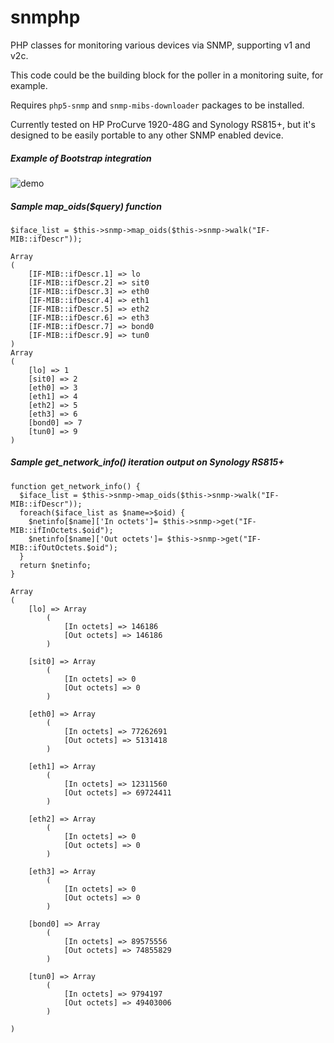 # snmphp

PHP classes for monitoring various devices via SNMP, supporting v1 and v2c.

This code could be the building block for the poller in a monitoring suite, for example.

Requires ```php5-snmp``` and ```snmp-mibs-downloader``` packages to be installed.

Currently tested on HP ProCurve 1920-48G and Synology RS815+, but it's designed to be easily portable to any other SNMP enabled device.

##### Example of Bootstrap integration
![demo](https://i.imgur.com/pzljcUF.png)

##### Sample map_oids($query) function
```
$iface_list = $this->snmp->map_oids($this->snmp->walk("IF-MIB::ifDescr"));

Array
(
    [IF-MIB::ifDescr.1] => lo
    [IF-MIB::ifDescr.2] => sit0
    [IF-MIB::ifDescr.3] => eth0
    [IF-MIB::ifDescr.4] => eth1
    [IF-MIB::ifDescr.5] => eth2
    [IF-MIB::ifDescr.6] => eth3
    [IF-MIB::ifDescr.7] => bond0
    [IF-MIB::ifDescr.9] => tun0
)
Array
(
    [lo] => 1
    [sit0] => 2
    [eth0] => 3
    [eth1] => 4
    [eth2] => 5
    [eth3] => 6
    [bond0] => 7
    [tun0] => 9
)
```

##### Sample get_network_info() iteration output on Synology RS815+
```
function get_network_info() {
  $iface_list = $this->snmp->map_oids($this->snmp->walk("IF-MIB::ifDescr"));
  foreach($iface_list as $name=>$oid) {
    $netinfo[$name]['In octets']= $this->snmp->get("IF-MIB::ifInOctets.$oid");
    $netinfo[$name]['Out octets']= $this->snmp->get("IF-MIB::ifOutOctets.$oid");
  }
  return $netinfo;
}

Array
(
    [lo] => Array
        (
            [In octets] => 146186
            [Out octets] => 146186
        )

    [sit0] => Array
        (
            [In octets] => 0
            [Out octets] => 0
        )

    [eth0] => Array
        (
            [In octets] => 77262691
            [Out octets] => 5131418
        )

    [eth1] => Array
        (
            [In octets] => 12311560
            [Out octets] => 69724411
        )

    [eth2] => Array
        (
            [In octets] => 0
            [Out octets] => 0
        )

    [eth3] => Array
        (
            [In octets] => 0
            [Out octets] => 0
        )

    [bond0] => Array
        (
            [In octets] => 89575556
            [Out octets] => 74855829
        )

    [tun0] => Array
        (
            [In octets] => 9794197
            [Out octets] => 49403006
        )

)
```

